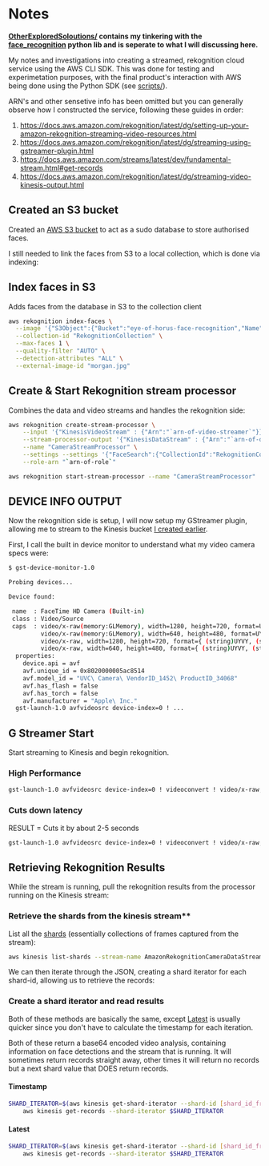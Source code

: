 # Notes

**[OtherExploredSoloutions/](OtherExploredSoloutions/) contains my tinkering with the [face_recognition](https://github.com/ageitgey/face_recognition) python lib and is seperate to what I will discussing here.**

My notes and investigations into creating a streamed, rekognition cloud service using the AWS CLI SDK. This was done for testing and experimetation purposes, with the final product's interaction with AWS being done using the Python SDK (see [scripts/](../../scripts)).

ARN's and other sensetive info has been omitted but you can generally observe how I constructed the service, following these guides in order:

1. https://docs.aws.amazon.com/rekognition/latest/dg/setting-up-your-amazon-rekognition-streaming-video-resources.html
2. https://docs.aws.amazon.com/rekognition/latest/dg/streaming-using-gstreamer-plugin.html
3. https://docs.aws.amazon.com/streams/latest/dev/fundamental-stream.html#get-records
4. https://docs.aws.amazon.com/rekognition/latest/dg/streaming-video-kinesis-output.html

## Created an S3 bucket

Created an [AWS S3 bucket](https://s3.console.aws.amazon.com/s3/buckets) to act as a sudo database to store authorised faces.

I still needed to link the faces from S3 to a local collection, which is done via indexing:

## Index faces in S3

Adds faces from the database in S3 to the collection client

```bash
aws rekognition index-faces \
  --image '{"S3Object":{"Bucket":"eye-of-horus-face-recognition","Name":"FacialRecognition/morgan.jpg"}}' \
  --collection-id "RekognitionCollection" \
  --max-faces 1 \
  --quality-filter "AUTO" \
  --detection-attributes "ALL" \
  --external-image-id "morgan.jpg"
```

## Create & Start Rekognition stream processor

Combines the data and video streams and handles the rekognition side:

```bash
aws rekognition create-stream-processor \
    --input '{"KinesisVideoStream" : {"Arn":"`arn-of-video-streamer`"}}' \
    --stream-processor-output '{"KinesisDataStream" : {"Arn":"`arn-of-data-streamer`"}}' \
    --name "CameraStreamProcessor" \
    --settings --settings '{"FaceSearch":{"CollectionId":"RekognitionCollection", "FaceMatchThreshold":"90"}}' \
    --role-arn "`arn-of-role`"

aws rekognition start-stream-processor --name "CameraStreamProcessor"
```

## DEVICE INFO OUTPUT

Now the rekognition side is setup, I will now setup my GStreamer plugin, allowing me to stream to the Kinesis bucket [I created earlier](#Notes).

First, I call the built in device monitor to understand what my video camera specs were:

```bash
$ gst-device-monitor-1.0

Probing devices...

Device found:

 name  : FaceTime HD Camera (Built-in)
 class : Video/Source
 caps  : video/x-raw(memory:GLMemory), width=1280, height=720, format=UYVY, framerate={ (fraction)10000000/333333, (fraction)10000000/344827, (fraction)5000000/178571, (fraction)1000000/37037, (fraction)2000000/76923, (fraction)25/1, (fraction)5000000/208333, (fraction)5000000/217391, (fraction)2000000/90909, (fraction)1000000/47619, (fraction)20/1, (fraction)2000000/105263, (fraction)2000000/111111, (fraction)2000000/117647, (fraction)16/1, (fraction)5000000/333333, (fraction)2000000/142857, (fraction)1000000/76923, (fraction)10000000/833333, (fraction)1000000/90909, (fraction)10/1, (fraction)10000000/1111111, (fraction)8/1, (fraction)10000000/1428571, (fraction)5000000/833333, (fraction)5/1, (fraction)4/1, (fraction)10000000/3333333, (fraction)2/1, (fraction)1/1 }, texture-target=rectangle
         video/x-raw(memory:GLMemory), width=640, height=480, format=UYVY, framerate={ (fraction)10000000/333333, (fraction)10000000/344827, (fraction)5000000/178571, (fraction)1000000/37037, (fraction)2000000/76923, (fraction)25/1, (fraction)5000000/208333, (fraction)5000000/217391, (fraction)2000000/90909, (fraction)1000000/47619, (fraction)20/1, (fraction)2000000/105263, (fraction)2000000/111111, (fraction)2000000/117647, (fraction)16/1, (fraction)5000000/333333, (fraction)2000000/142857, (fraction)1000000/76923, (fraction)10000000/833333, (fraction)1000000/90909, (fraction)10/1, (fraction)10000000/1111111, (fraction)8/1, (fraction)10000000/1428571, (fraction)5000000/833333, (fraction)5/1, (fraction)4/1, (fraction)10000000/3333333, (fraction)2/1, (fraction)1/1 }, texture-target=rectangle
         video/x-raw, width=1280, height=720, format={ (string)UYVY, (string)YUY2, (string)NV12, (string)BGRA }, framerate={ (fraction)1/1, (fraction)2/1, (fraction)10000000/3333333, (fraction)4/1, (fraction)5/1, (fraction)5000000/833333, (fraction)10000000/1428571, (fraction)8/1, (fraction)10000000/1111111, (fraction)10/1, (fraction)1000000/90909, (fraction)10000000/833333, (fraction)1000000/76923, (fraction)2000000/142857, (fraction)5000000/333333, (fraction)16/1, (fraction)2000000/117647, (fraction)2000000/111111, (fraction)2000000/105263, (fraction)20/1, (fraction)1000000/47619, (fraction)2000000/90909, (fraction)5000000/217391, (fraction)5000000/208333, (fraction)25/1, (fraction)2000000/76923, (fraction)1000000/37037, (fraction)5000000/178571, (fraction)10000000/344827, (fraction)10000000/333333 }
         video/x-raw, width=640, height=480, format={ (string)UYVY, (string)YUY2, (string)NV12, (string)BGRA }, framerate={ (fraction)1/1, (fraction)2/1, (fraction)10000000/3333333, (fraction)4/1, (fraction)5/1, (fraction)5000000/833333, (fraction)10000000/1428571, (fraction)8/1, (fraction)10000000/1111111, (fraction)10/1, (fraction)1000000/90909, (fraction)10000000/833333, (fraction)1000000/76923, (fraction)2000000/142857, (fraction)5000000/333333, (fraction)16/1, (fraction)2000000/117647, (fraction)2000000/111111, (fraction)2000000/105263, (fraction)20/1, (fraction)1000000/47619, (fraction)2000000/90909, (fraction)5000000/217391, (fraction)5000000/208333, (fraction)25/1, (fraction)2000000/76923, (fraction)1000000/37037, (fraction)5000000/178571, (fraction)10000000/344827, (fraction)10000000/333333 }
  properties:
    device.api = avf
    avf.unique_id = 0x8020000005ac8514
    avf.model_id = "UVC\ Camera\ VendorID_1452\ ProductID_34068"
    avf.has_flash = false
    avf.has_torch = false
    avf.manufacturer = "Apple\ Inc."
  gst-launch-1.0 avfvideosrc device-index=0 ! ...
```

## G Streamer Start

Start streaming to Kinesis and begin rekognition.

### High Performance

```bash
gst-launch-1.0 avfvideosrc device-index=0 ! videoconvert ! video/x-raw,format=I420,width=1280,height=720,framerate=20/1 ! x264enc bframes=0 key-int-max=45 bitrate=500 ! video/x-h264,stream-format=avc,alignment=au,profile=baseline ! kvssink stream-name="CameraVideoStream" storage-size=512 access-key="access-key" secret-key="access-key-secret" aws-region="eu-west-1"
```

### Cuts down latency

RESULT = Cuts it by about 2-5 seconds

```bash
gst-launch-1.0 avfvideosrc device-index=0 ! videoconvert ! video/x-raw,format=I420,width=640,height=480,framerate=20/1 ! x264enc bframes=0 key-int-max=65 bitrate=300 ! video/x-h264,stream-format=avc,alignment=au,profile=baseline ! kvssink stream-name="CameraVideoStream" storage-size=512 access-key="access-key" secret-key="access-key-secret" aws-region="eu-west-1"
```

## Retrieving Rekognition Results

While the stream is running, pull the rekognition results from the processor running on the Kinesis stream:

### Retrieve the shards from the kinesis stream**

List all the [shards](https://docs.aws.amazon.com/streams/latest/dev/key-concepts.html#high-level-architecture) (essentially collections of frames captured from the stream):

```bash
aws kinesis list-shards --stream-name AmazonRekognitionCameraDataStream --shard-filter '{"Type":"AT_LATEST"}'
```

We can then iterate through the JSON, creating a shard iterator for each shard-id, allowing us to retrieve the records:

### Create a shard iterator and read results

Both of these methods are basically the same, except [Latest](#Latest) is usually quicker since you don't have to calculate the timestamp for each iteration.

Both of these return a base64 encoded video analysis, containing information on face detections and the stream that is running. It will sometimes return records straight away, other times it will return no records but a next shard value that DOES return records.

#### Timestamp

```bash
SHARD_ITERATOR=$(aws kinesis get-shard-iterator --shard-id [shard_id_from_list-shards] --shard-iterator-type AT_TIMESTAMP --timestamp [current_timestamp] --stream-name AmazonRekognitionCameraDataStream --query 'ShardIterator')
    aws kinesis get-records --shard-iterator $SHARD_ITERATOR
```

#### Latest

```bash
SHARD_ITERATOR=$(aws kinesis get-shard-iterator --shard-id [shard_id_from_list-shards] --shard-iterator-type LATEST --stream-name AmazonRekognitionCameraDataStream --query 'ShardIterator')
    aws kinesis get-records --shard-iterator $SHARD_ITERATOR
```

